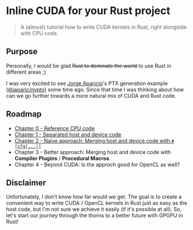# Inline CUDA for your Rust project
> A (almost) tutorial how to write CUDA kernels in Rust, right alongside with CPU code.

## Purpose

Personally, I would be glad ~~Rust to dominate the world~~ to use Rust in different areas ;)

I was very excited to see [Jorge Aparicio]'s PTX generation example ([@japaric/nvptx]) some time ago.
Since that time I was thinking about how can we go further towards a more natural mix of CUDA and Rust code.

[Jorge Aparicio]: https://github.com/japaric
[@japaric/nvptx]: https://github.com/japaric/nvptx

## Roadmap

* [Chapter 0 - Reference CPU code](chapter-0/README.md)
* [Chapter 1 - Separated host and device code](chapter-1/README.md)
* [Chapter 2 - Naive approach: Merging host and device code with `#[cfg(...)]`](chapter-2/README.md)
* Chapter 3 - Better approach: Merging host and device code with **Compiler Plugins** / **Procedural Macros**
* Chapter 4 - Beyond CUDA: Is the approch good for OpenCL as well?

## Disclaimer

Unfortunately, I don't know how far would we get. The goal is to create a convenient way to write CUDA / OpenCL kernels in Rust just as easy as the host code, but I'm not sure we achieve it easily (if it's possible at all). So, let's start our journey through the thorns to a better future with GPGPU in Rust!